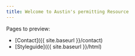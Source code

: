 ```yaml
---
title: Welcome to Austin's permitting Resource
---
```


Pages to preview:
* [Contact]({{ site.baseurl }}/contact)
* [Styleguide]({{ site.baseurl }}/html)
